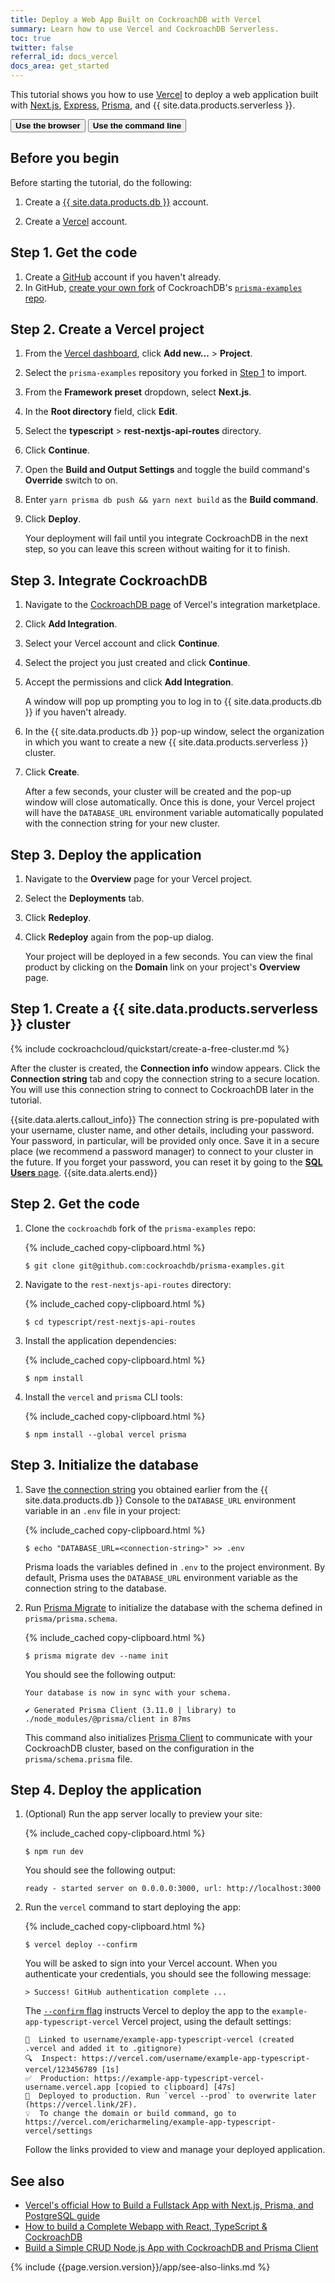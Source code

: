 ```yaml
---
title: Deploy a Web App Built on CockroachDB with Vercel
summary: Learn how to use Vercel and CockroachDB Serverless.
toc: true
twitter: false
referral_id: docs_vercel
docs_area: get_started
---
```


This tutorial shows you how to use [Vercel](https://vercel.com/) to deploy a web application built with [Next.js](https://nextjs.org/), [Express](https://expressjs.com/), [Prisma](https://www.prisma.io/), and {{ site.data.products.serverless }}.

<div class="filters clearfix">
    <button class="filter-button page-level" data-scope="browser"><strong>Use the browser</strong></button>
    <button class="filter-button page-level" data-scope="local"><strong>Use the command line</strong></button>
</div>

## Before you begin

Before starting the tutorial, do the following:

1. Create a [{{ site.data.products.db }}](https://cockroachlabs.cloud/signup?referralId={{page.referral_id}}) account.

1. Create a [Vercel](https://vercel.com/signup) account.

<section class="filter-content" markdown="1" data-scope="browser">

## Step 1. Get the code

1. Create a [GitHub](https://github.com/) account if you haven't already.
1. In GitHub, [create your own fork](https://docs.github.com/en/get-started/quickstart/fork-a-repo#forking-a-repository) of CockroachDB's [`prisma-examples` repo](https://github.com/cockroachdb/prisma-examples).

## Step 2. Create a Vercel project

1. From the [Vercel dashboard](https://vercel.com/dashboard), click **Add new...** > **Project**.
1. Select the `prisma-examples` repository you forked in [Step 1](#step-1-get-the-code) to import.
1. From the **Framework preset** dropdown, select **Next.js**.
1. In the **Root directory** field, click **Edit**.
1. Select the **typescript** > **rest-nextjs-api-routes** directory.
1. Click **Continue**.
1. Open the **Build and Output Settings** and toggle the build command's **Override** switch to on.
1. Enter `yarn prisma db push && yarn next build` as the **Build command**.
1. Click **Deploy**.

    Your deployment will fail until you integrate CockroachDB in the next step, so you can leave this screen without waiting for it to finish.

## Step 3. Integrate CockroachDB

1. Navigate to the [CockroachDB page](https://vercel.com/integrations/cockroachdb) of Vercel's integration marketplace.
1. Click **Add Integration**.
1. Select your Vercel account and click **Continue**.
1. Select the project you just created and click **Continue**.
1. Accept the permissions and click **Add Integration**.

    A window will pop up prompting you to log in to {{ site.data.products.db }} if you haven't already.
    
1. In the {{ site.data.products.db }} pop-up window, select the organization in which you want to create a new {{ site.data.products.serverless }} cluster.
1. Click **Create**.

    After a few seconds, your cluster will be created and the pop-up window will close automatically. Once this is done, your Vercel project will have the `DATABASE_URL` environment variable automatically populated with the connection string for your new cluster.

## Step 3. Deploy the application

1. Navigate to the **Overview** page for your Vercel project.
1. Select the **Deployments** tab.
1. Click **Redeploy**.
1. Click **Redeploy** again from the pop-up dialog.

    Your project will be deployed in a few seconds. You can view the final product by clicking on the **Domain** link on your project's **Overview** page.

</section>
<section class="filter-content" markdown="1" data-scope="local">
 
## Step 1. Create a {{ site.data.products.serverless }} cluster

{% include cockroachcloud/quickstart/create-a-free-cluster.md %}

<a name="connection-string"></a>

After the cluster is created, the **Connection info** window appears. Click the **Connection string** tab and copy the connection string to a secure location. You will use this connection string to connect to CockroachDB later in the tutorial.

{{site.data.alerts.callout_info}}
The connection string is pre-populated with your username, cluster name, and other details, including your password. Your password, in particular, will be provided only once. Save it in a secure place (we recommend a password manager) to connect to your cluster in the future. If you forget your password, you can reset it by going to the [**SQL Users** page](../cockroachcloud/user-authorization.html).
{{site.data.alerts.end}}

## Step 2. Get the code

1. Clone the `cockroachdb` fork of the `prisma-examples` repo:

    {% include_cached copy-clipboard.html %}
    ~~~ shell
    $ git clone git@github.com:cockroachdb/prisma-examples.git
    ~~~

1. Navigate to the `rest-nextjs-api-routes` directory:

    {% include_cached copy-clipboard.html %}
    ~~~ shell
    $ cd typescript/rest-nextjs-api-routes
    ~~~

1. Install the application dependencies:

    {% include_cached copy-clipboard.html %}
    ~~~ shell
    $ npm install
    ~~~

1. Install the `vercel` and `prisma` CLI tools:

    {% include_cached copy-clipboard.html %}
    ~~~ shell
    $ npm install --global vercel prisma
    ~~~

## Step 3. Initialize the database

1. Save [the connection string](#connection-string) you obtained earlier from the {{ site.data.products.db }} Console to the `DATABASE_URL` environment variable in an `.env` file in your project:

    {% include_cached copy-clipboard.html %}
    ~~~ shell
    $ echo "DATABASE_URL=<connection-string>" >> .env
    ~~~

    Prisma loads the variables defined in `.env` to the project environment. By default, Prisma uses the `DATABASE_URL` environment variable as the connection string to the database.

1. Run [Prisma Migrate](https://www.prisma.io/docs/concepts/components/prisma-migrate) to initialize the database with the schema defined in `prisma/prisma.schema`.

    {% include_cached copy-clipboard.html %}
    ~~~ shell
    $ prisma migrate dev --name init
    ~~~

    You should see the following output:

    ~~~
    Your database is now in sync with your schema.

    ✔ Generated Prisma Client (3.11.0 | library) to ./node_modules/@prisma/client in 87ms
    ~~~

    This command also initializes [Prisma Client](https://www.prisma.io/docs/concepts/components/prisma-client) to communicate with your CockroachDB cluster, based on the configuration in the `prisma/schema.prisma` file.

## Step 4. Deploy the application

1. (Optional) Run the app server locally to preview your site:

    {% include_cached copy-clipboard.html %}
    ~~~ shell
    $ npm run dev
    ~~~

    You should see the following output:

    ~~~
    ready - started server on 0.0.0.0:3000, url: http://localhost:3000
    ~~~

1. Run the `vercel` command to start deploying the app:

    {% include_cached copy-clipboard.html %}
    ~~~ shell
    $ vercel deploy --confirm
    ~~~

    You will be asked to sign into your Vercel account. When you authenticate your credentials, you should see the following message:

    ~~~
    > Success! GitHub authentication complete ...
    ~~~

    The [`--confirm` flag](https://vercel.com/docs/cli#introduction/unique-options/confirm) instructs Vercel to deploy the app to the `example-app-typescript-vercel` Vercel project, using the default settings:

    ~~~
    🔗  Linked to username/example-app-typescript-vercel (created .vercel and added it to .gitignore)
    🔍  Inspect: https://vercel.com/username/example-app-typescript-vercel/123456789 [1s]
    ✅  Production: https://example-app-typescript-vercel-username.vercel.app [copied to clipboard] [47s]
    📝  Deployed to production. Run `vercel --prod` to overwrite later (https://vercel.link/2F).
    💡  To change the domain or build command, go to https://vercel.com/ericharmeling/example-app-typescript-vercel/settings
    ~~~

    Follow the links provided to view and manage your deployed application.
    
</section>

## See also

- [Vercel's official How to Build a Fullstack App with Next.js, Prisma, and PostgreSQL guide](https://vercel.com/guides/nextjs-prisma-postgres)
- [How to build a Complete Webapp with React, TypeScript & CockroachDB](https://www.cockroachlabs.com/blog/react-typescript-cockroachdb-sample-app/#deploy-the-application-to-netlify)
- [Build a Simple CRUD Node.js App with CockroachDB and Prisma Client](build-a-nodejs-app-with-cockroachdb-prisma.html)

{% include {{page.version.version}}/app/see-also-links.md %}
